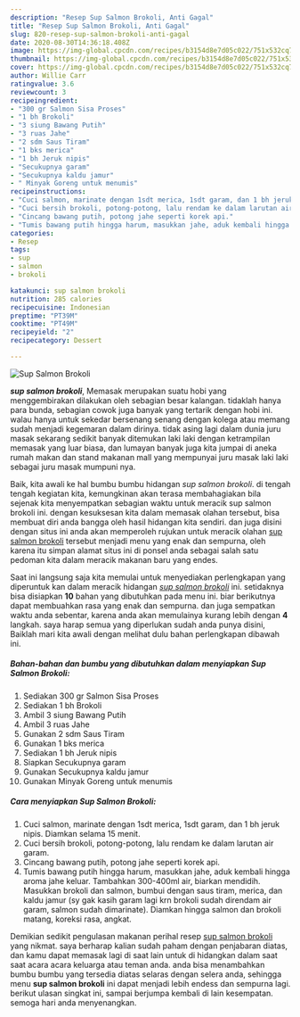 ```yaml
---
description: "Resep Sup Salmon Brokoli, Anti Gagal"
title: "Resep Sup Salmon Brokoli, Anti Gagal"
slug: 820-resep-sup-salmon-brokoli-anti-gagal
date: 2020-08-30T14:36:18.408Z
image: https://img-global.cpcdn.com/recipes/b3154d8e7d05c022/751x532cq70/sup-salmon-brokoli-foto-resep-utama.jpg
thumbnail: https://img-global.cpcdn.com/recipes/b3154d8e7d05c022/751x532cq70/sup-salmon-brokoli-foto-resep-utama.jpg
cover: https://img-global.cpcdn.com/recipes/b3154d8e7d05c022/751x532cq70/sup-salmon-brokoli-foto-resep-utama.jpg
author: Willie Carr
ratingvalue: 3.6
reviewcount: 3
recipeingredient:
- "300 gr Salmon Sisa Proses"
- "1 bh Brokoli"
- "3 siung Bawang Putih"
- "3 ruas Jahe"
- "2 sdm Saus Tiram"
- "1 bks merica"
- "1 bh Jeruk nipis"
- "Secukupnya garam"
- "Secukupnya kaldu jamur"
- " Minyak Goreng untuk menumis"
recipeinstructions:
- "Cuci salmon, marinate dengan 1sdt merica, 1sdt garam, dan 1 bh jeruk nipis. Diamkan selama 15 menit."
- "Cuci bersih brokoli, potong-potong, lalu rendam ke dalam larutan air garam."
- "Cincang bawang putih, potong jahe seperti korek api."
- "Tumis bawang putih hingga harum, masukkan jahe, aduk kembali hingga aroma jahe keluar. Tambahkan 300-400ml air, biarkan mendidih. Masukkan brokoli dan salmon, bumbui dengan saus tiram, merica, dan kaldu jamur (sy gak kasih garam lagi krn brokoli sudah direndam air garam, salmon sudah dimarinate). Diamkan hingga salmon dan brokoli matang, koreksi rasa, angkat."
categories:
- Resep
tags:
- sup
- salmon
- brokoli

katakunci: sup salmon brokoli 
nutrition: 285 calories
recipecuisine: Indonesian
preptime: "PT39M"
cooktime: "PT49M"
recipeyield: "2"
recipecategory: Dessert

---
```



![Sup Salmon Brokoli](https://img-global.cpcdn.com/recipes/b3154d8e7d05c022/751x532cq70/sup-salmon-brokoli-foto-resep-utama.jpg)

<b><i>sup salmon brokoli</i></b>, Memasak merupakan suatu hobi yang menggembirakan dilakukan oleh sebagian besar kalangan. tidaklah hanya para bunda, sebagian cowok juga banyak yang tertarik dengan hobi ini. walau hanya untuk sekedar bersenang senang dengan kolega atau memang sudah menjadi kegemaran dalam dirinya. tidak asing lagi dalam dunia juru masak sekarang sedikit banyak ditemukan laki laki dengan ketrampilan memasak yang luar biasa, dan lumayan banyak juga kita jumpai di aneka rumah makan dan stand makanan mall yang mempunyai juru masak laki laki sebagai juru masak mumpuni nya.

Baik, kita awali ke hal bumbu bumbu hidangan <i>sup salmon brokoli</i>. di tengah tengah kegiatan kita, kemungkinan akan terasa membahagiakan bila sejenak kita menyempatkan sebagian waktu untuk meracik sup salmon brokoli ini. dengan kesuksesan kita dalam memasak olahan tersebut, bisa membuat diri anda bangga oleh hasil hidangan kita sendiri. dan juga disini dengan situs ini anda akan memperoleh rujukan untuk meracik olahan <u>sup salmon brokoli</u> tersebut menjadi menu yang enak dan sempurna, oleh karena itu simpan alamat situs ini di ponsel anda sebagai salah satu pedoman kita dalam meracik makanan baru yang endes.




Saat ini langsung saja kita memulai untuk menyediakan perlengkapan yang diperuntuk kan dalam meracik hidangan <u><i>sup salmon brokoli</i></u> ini. setidaknya bisa disiapkan <b>10</b> bahan yang dibutuhkan pada menu ini. biar berikutnya dapat membuahkan rasa yang enak dan sempurna. dan juga sempatkan waktu anda sebentar, karena anda akan memulainya kurang lebih dengan <b>4</b> langkah. saya harap semua yang diperlukan sudah anda punya disini, Baiklah mari kita awali dengan melihat dulu bahan perlengkapan dibawah ini.

<!--inarticleads1-->

##### Bahan-bahan dan bumbu yang dibutuhkan dalam menyiapkan Sup Salmon Brokoli:

1. Sediakan 300 gr Salmon Sisa Proses
1. Sediakan 1 bh Brokoli
1. Ambil 3 siung Bawang Putih
1. Ambil 3 ruas Jahe
1. Gunakan 2 sdm Saus Tiram
1. Gunakan 1 bks merica
1. Sediakan 1 bh Jeruk nipis
1. Siapkan Secukupnya garam
1. Gunakan Secukupnya kaldu jamur
1. Gunakan  Minyak Goreng untuk menumis




<!--inarticleads2-->

##### Cara menyiapkan Sup Salmon Brokoli:

1. Cuci salmon, marinate dengan 1sdt merica, 1sdt garam, dan 1 bh jeruk nipis. Diamkan selama 15 menit.
1. Cuci bersih brokoli, potong-potong, lalu rendam ke dalam larutan air garam.
1. Cincang bawang putih, potong jahe seperti korek api.
1. Tumis bawang putih hingga harum, masukkan jahe, aduk kembali hingga aroma jahe keluar. Tambahkan 300-400ml air, biarkan mendidih. Masukkan brokoli dan salmon, bumbui dengan saus tiram, merica, dan kaldu jamur (sy gak kasih garam lagi krn brokoli sudah direndam air garam, salmon sudah dimarinate). Diamkan hingga salmon dan brokoli matang, koreksi rasa, angkat.




Demikian sedikit pengulasan makanan perihal resep <u>sup salmon brokoli</u> yang nikmat. saya berharap kalian sudah paham dengan penjabaran diatas, dan kamu dapat memasak lagi di saat lain untuk di hidangkan dalam saat saat acara acara keluarga atau teman anda. anda bisa menambahkan bumbu bumbu yang tersedia diatas selaras dengan selera anda, sehingga menu <b>sup salmon brokoli</b> ini dapat menjadi lebih endess dan sempurna lagi. berikut ulasan singkat ini, sampai berjumpa kembali di lain kesempatan. semoga hari anda menyenangkan.
